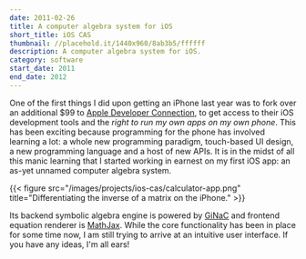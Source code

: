 ```yaml
---
date: 2011-02-26
title: A computer algebra system for iOS
short_title: iOS CAS
thumbnail: //placehold.it/1440x960/8ab3b5/ffffff
description: A computer algebra system for iOS.
category: software
start_date: 2011
end_date: 2012
---
```


One of the first things I did upon getting an iPhone last year was to
fork over an additional $99 to [Apple Developer
Connection](http://developer.apple.com), to get access to their iOS
development tools and the _right to run my own apps on my own
phone_. This has been exciting because programming for the phone has
involved learning a lot: a whole new programming paradigm, touch-based
UI design, a new programming language and a host of new APIs. It is in
the midst of all this manic learning that I started working in earnest
on my first iOS app: an as-yet unnamed computer algebra system.

{{< figure src="/images/projects/ios-cas/calculator-app.png" title="Differentiating the inverse of a matrix on the iPhone." >}}

Its backend symbolic algebra engine is powered by
[GiNaC](http://www.ginac.de/) and frontend equation renderer is
[MathJax](http://code.google.com/p/mathjax-ios/). While the core
functionality has been in place for some time now, I am still trying
to arrive at an intuitive user interface. If you have any ideas, I'm
all ears!
